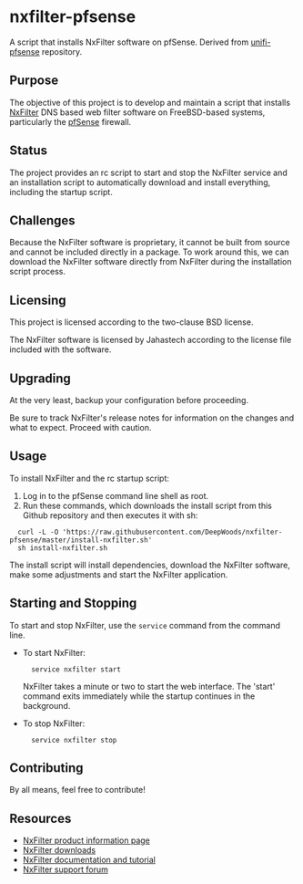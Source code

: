 nxfilter-pfsense
=============

A script that installs NxFilter software on pfSense.  Derived from [unifi-pfsense](https://github.com/gozoinks/unifi-pfsense) repository.

Purpose
-------

The objective of this project is to develop and maintain a script that installs [NxFilter](https://www.nxfilter.org/p3/) DNS based web filter software on FreeBSD-based systems, particularly the [pfSense](http://www.pfsense.org/) firewall.

Status
------

The project provides an rc script to start and stop the NxFilter service and an installation script to automatically download and install everything, including the startup script.

Challenges
----------

Because the NxFilter software is proprietary, it cannot be built from source and cannot be included directly in a package. To work around this, we can download the NxFilter software directly from NxFilter during the installation script process.

Licensing
---------

This project is licensed according to the two-clause BSD license.

The NxFilter software is licensed by Jahastech according to the license file included with the software.

Upgrading
------------------

At the very least, backup your configuration before proceeding.

Be sure to track NxFilter's release notes for information on the changes and what to expect. Proceed with caution.

Usage
------------

To install NxFilter and the rc startup script:

1. Log in to the pfSense command line shell as root.
2. Run these commands, which downloads the install script from this Github repository and then executes it with sh:

  ```
    curl -L -O 'https://raw.githubusercontent.com/DeepWoods/nxfilter-pfsense/master/install-nxfilter.sh' 
    sh install-nxfilter.sh
  ```

The install script will install dependencies, download the NxFilter software, make some adjustments and start the NxFilter application.

Starting and Stopping
---------------------

To start and stop NxFilter, use the `service` command from the command line.

- To start NxFilter:

  ```
    service nxfilter start
  ```
  NxFilter takes a minute or two to start the web interface. The 'start' command exits immediately while the startup continues in the background.

- To stop NxFilter:

  ```
    service nxfilter stop
  ```

Contributing
------------

By all means, feel free to contribute!  

Resources
----------

- [NxFilter product information page](https://nxfilter.org/p3/)
- [NxFilter downloads](https://nxfilter.org/p3/download/)
- [NxFilter documentation and tutorial](https://nxfilter.org/tutorial.html)
- [NxFilter support forum](https://groups.google.com/forum/?fromgroups=#!forum/nxfilter200)
